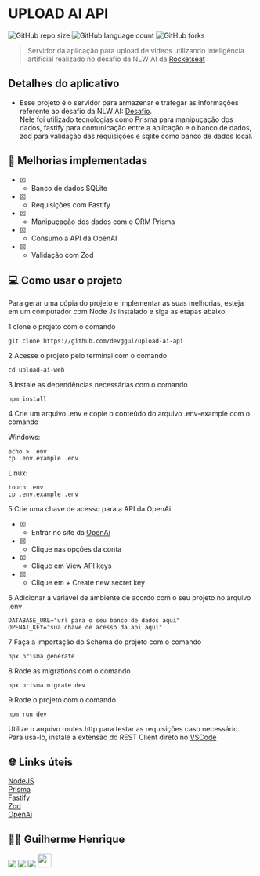 # UPLOAD AI API

![GitHub repo size](https://img.shields.io/github/repo-size/devggui/upload-ai-api)
![GitHub language count](https://img.shields.io/github/languages/count/devggui/upload-ai-api)
![GitHub forks](https://img.shields.io/github/forks/devggui/upload-ai-api)


> Servidor da aplicação para upload de videos utilizando inteligência artificial realizado no desafio da NLW AI da [Rocketseat](app.rocketseat.com.br)

## Detalhes do aplicativo

- Esse projeto é o servidor para armazenar e trafegar as informações referente ao desafio da NLW AI: [Desafio](https://github.com/devggui/upload-ai-web).</br>
Nele foi utilizado tecnologias como Prisma para manipuçação dos dados, fastify para comunicação entre a aplicação e o banco de dados, zod para validação das requisições e sqlite como banco de dados local.


## 🚀 Melhorias implementadas
- [x] - Banco de dados SQLite
- [x] - Requisições com Fastify
- [x] - Manipuçação dos dados com o ORM Prisma 
- [x] - Consumo a API da OpenAI
- [x] - Validação com Zod

## 💻 Como usar o projeto
Para gerar uma cópia do projeto e implementar as suas melhorias, esteja em um computador com Node Js instalado e siga as etapas abaixo:

1  clone o projeto com o comando 
```
git clone https://github.com/devggui/upload-ai-api
``` 
2  Acesse o projeto pelo terminal com o comando 
```
cd upload-ai-web
```  
3  Instale as dependências necessárias com o comando
```
npm install
```
4  Crie um arquivo .env e copie o conteúdo do arquivo .env-example com o comando

Windows: 
```
echo > .env
cp .env.example .env
```
Linux: 
```
touch .env
cp .env.example .env
``` 
5  Crie uma chave de acesso para a API da OpenAi

- [x] - Entrar no site da [OpenAi](https://platform.openai.com)
- [x] - Clique nas opções da conta
- [x] - Clique em View API keys
- [x] - Clique em + Create new secret key

6  Adicionar a variável de ambiente de acordo com o seu projeto no arquivo .env
``` 
DATABASE_URL="url para o seu banco de dados aqui"
OPENAI_KEY="sua chave de acesso da api aqui"
``` 
7  Faça a importação do Schema do projeto com o comando
``` 
npx prisma generate
``` 
8  Rode as migrations com o comando
``` 
npx prisma migrate dev
``` 
9  Rode o projeto com o comando
``` 
npm run dev
``` 
Utilize o arquivo routes.http para testar as requisições caso necessário.
Para usa-lo, instale a extensão do REST Client direto no [VSCode](https://code.visualstudio.com)

## 🌐 Links úteis
[NodeJS](https://nodejs.org/en/download)  
[Prisma](https://www.prisma.io)  
[Fastify](https://fastify.dev)  
[Zod](https://zod.dev)  
[OpenAi](https://platform.openai.com) 


## 🧑‍💻 Guilherme Henrique

[<img src="https://img.shields.io/badge/linkedin-%230077B5.svg?&style=for-the-badge&logo=linkedin&logoColor=white" />](https://www.linkedin.com/in/devggui)
[<img src=" https://img.shields.io/badge/GitHub-100000?style=for-the-badge&logo=github&logoColor=white" />](https://gthub.com/devggui)
[<img src="https://img.shields.io/badge/WhatsApp-25D366?style=for-the-badge&logo=whatsapp&logoColor=white"/>](http://wa.me/5514998619263)
[<img src="https://img.shields.io/website-up-down-green-red/http/shields.io.svg" height="28" />](https://devggui.netlify.app)